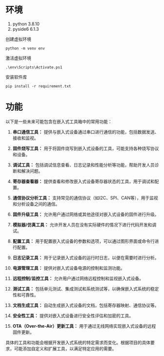 # 环境

1. python 3.8.10
2. pyside6 6.1.3



创建虚拟环境

```
python -m venv env
```

激活虚拟环境

```
.\env\Scripts\Activate.ps1
```

安装软件库

```
pip install -r requirement.txt
```



# 功能

以下是一些未来可能包含在嵌入式工具箱中的常用功能：

1. **串口通信工具：** 提供与嵌入式设备通过串口进行通信的功能，包括数据发送、接收和监视。

2. **固件烧写工具：** 用于将固件烧写到嵌入式设备的工具，可能支持各种烧写协议和设备。

3. **调试工具：** 包括调试信息查看、日志记录和性能分析等功能，帮助开发人员诊断和解决问题。

4. **寄存器查看器：** 提供查看和修改嵌入式设备寄存器状态的工具，用于调试和配置。

5. **通信协议分析工具：** 支持常见的通信协议（如I2C、SPI、CAN等），用于监视和分析设备之间的通信。

6. **固件升级工具：** 允许用户通过网络或其他途径对嵌入式设备的固件进行升级。

7. **模拟器/仿真工具：** 允许开发人员在没有实际硬件的情况下进行代码开发和调试。

8. **配置工具：** 用于配置嵌入式设备的参数和选项，可以通过图形界面或命令行进行配置。

9. **日志记录工具：** 用于记录嵌入式设备的运行时日志，以便在需要时进行分析。

10. **电源管理工具：** 提供对嵌入式设备电源的控制和监测功能。

11. **远程控制/监控工具：** 允许用户通过网络远程控制和监视嵌入式设备。

12. **测试工具：** 包括单元测试、集成测试和系统测试等，以确保嵌入式系统的稳定性和可靠性。

13. **文档生成工具：** 自动生成嵌入式设备的文档，包括寄存器映射、通信协议等。

14. **安全性工具：** 提供对嵌入式设备进行安全性评估和加密的工具。

15. **OTA（Over-the-Air）更新工具：** 用于通过无线网络实现嵌入式设备的远程固件更新。

具体的工具和功能会根据开发嵌入式系统的特定需求而变化。根据项目的具体要求，可能添加自定义和扩展工具，以满足特定应用的需要。
